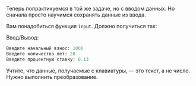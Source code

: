 Теперь попрактикуемся в той же задаче, но с вводом данных. Но сначала просто научимся сохранять данные из ввода.

Вам понадобиться функция `input`. 
Должно получиться так:

Ввод/Вывод:

```python
Введите начальный взнос: 1000
Введите количество лет: 20
Введите процентную ставку: 0.13
```

Учтите, что данные, получаемые с клавиатуры, — это текст, а не число. Нужно выполнить преобразование.